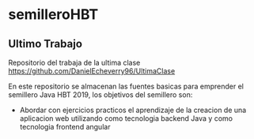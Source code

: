 # semilleroHBT

## Ultimo Trabajo

Repositorio del trabaja de la ultima clase https://github.com/DanielEcheverry96/UltimaClase

En este repositorio se almacenan las fuentes basicas para emprender el semillero Java HBT 2019, los objetivos del semillero son:

- Abordar con ejercicios practicos el aprendizaje de la creacion de una aplicacion web utilizando como tecnologia backend Java y como tecnologia frontend angular

